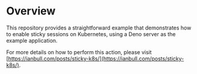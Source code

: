 # Overview

This repository provides a straightforward example that demonstrates how to enable sticky sessions on Kubernetes, using a Deno server as the example application.

For more details on how to perform this action, please visit [https://ianbull.com/posts/sticky-k8s/](https://ianbull.com/posts/sticky-k8s/).
